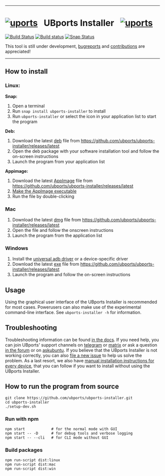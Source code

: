 ------------------------------------------------------------------------

# <a href="https://imgbb.com/"><img src="https://i.ibb.co/5WgVdC1/uports.png" alt="uports" border="0"></a> &nbsp; UBports Installer &nbsp; <a href="https://imgbb.com/"><img src="https://i.ibb.co/5WgVdC1/uports.png" alt="uports" border="0"></a>

[![Build Status](https://travis-ci.org/ubports/ubports-installer.svg?branch=master)](https://travis-ci.org/ubports/ubports-installer) [![Build status](https://ci.appveyor.com/api/projects/status/cjcqxleyfeuvv28s?svg=true)](https://ci.appveyor.com/project/mariogrip/ubports-installer) [![Snap Status](https://build.snapcraft.io/badge/ubports/ubports-installer.svg)](https://build.snapcraft.io/user/ubports/ubports-installer)

This tool is still under development, [bugreports](https://github.com/ubports/ubports-installer/issues/new) and [contributions](https://github.com/ubports/ubports-installer/issues?q=is%3Aissue+is%3Aopen+label%3A%22good+first+issue%22) are appreciated!

------------------------------------------------------------------------

## How to install

### Linux:

**Snap:**

1. Open a terminal
2. Run `snap install ubports-installer` to install
4. Run `ubports-installer` or select the icon in your application list to start the program

**Deb:**

1. Download the latest [deb](https://devices.ubuntu-touch.io/installer/deb) file from https://github.com/ubports/ubports-installer/releases/latest
2. Open the deb package with your software installation tool and follow the on-screen instructions
3. Launch the program from your application list

**Appimage:**

1. Download the latest [AppImage](https://devices.ubuntu-touch.io/installer/appimage) file from https://github.com/ubports/ubports-installer/releases/latest
2. [Make the AppImage executable](https://discourse.appimage.org/t/how-to-make-an-appimage-executable/80)
3. Run the file by double-clicking

### Mac

1. Download the latest [dmg](https://devices.ubuntu-touch.io/installer/mac) file from https://github.com/ubports/ubports-installer/releases/latest
2. Open the file and follow the onscreen instructions
3. Launch the program from the application list

### Windows

1. Install the [universal adb driver](http://adb.clockworkmod.com/) or a device-specific driver
2. Download the latest [exe](https://devices.ubuntu-touch.io/installer/windows) file from https://github.com/ubports/ubports-installer/releases/latest
3. Launch the program and follow the on-screen instructions

## Usage

Using the graphical user interface of the UBports Installer is recommended for most cases. Powerusers can also make use of the experimental command-line interface. See `ubports-installer -h` for information.

## Troubleshooting

Troubleshooting information can be found [in the docs](https://docs.ubports.com/en/latest/userguide/install.html). If you need help, you can join UBports' support channels on [telegram](https://t.me/WelcomePlus) or [matrix](https://matrix.to/#/!KwdniMNeTmClpgHkND:matrix.org?via=matrix.org&via=ubports.chat&via=disroot.org) or ask a question [in the forum](https://forums.ubports.com/) or on [askubuntu](https://askubuntu.com). If you believe that the UBports Installer is not working correctly, you can also [file a new issue](https://github.com/ubports/ubports-installer/issues/new) to help us solve the problem. As a last resort, we also have [manual installation instructions for every device](https://devices.ubuntu-touch.io), that you can follow if you want to install without using the UBports Installer.

## How to run the program from source

```
git clone https://github.com/ubports/ubports-installer.git
cd ubports-installer
./setup-dev.sh
```

### Run with npm

```
npm start            # for the normal mode with GUI
npm start -- -D      # for debug tools and verbose logging
npm start -- --cli   # for CLI mode without GUI
```

### Build packages

```
npm run-script dist:linux
npm run-script dist:mac
npm run-script dist:win
```
